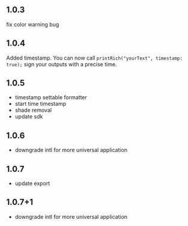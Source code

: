## 1.0.3
fix color warning bug

## 1.0.4
Added timestamp. You can now call `printRich("yourText", timestamp: true);` sign your outputs with
a precise time.

## 1.0.5
- timestamp settable formatter
- start time timestamp
- shade removal
- update sdk

## 1.0.6
- downgrade intl for more universal application

## 1.0.7
- update export

## 1.0.7+1
- downgrade intl for more universal application